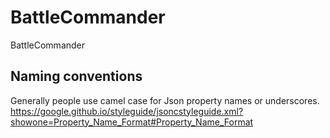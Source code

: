 # BattleCommander
BattleCommander

## Naming conventions
Generally people use camel case for Json property names or underscores.
https://google.github.io/styleguide/jsoncstyleguide.xml?showone=Property_Name_Format#Property_Name_Format
